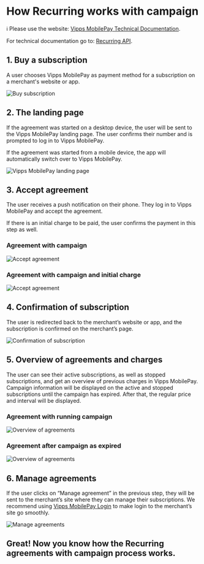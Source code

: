 <!-- START_METADATA
---
title: How Recurring works with campaign
sidebar_label: Campaign
sidebar_position: 14
description: How Recurring works with campaign
pagination_next: null
pagination_prev: null
---
END_METADATA -->

# How Recurring works with campaign

<!-- START_COMMENT -->

ℹ️ Please use the website:
[Vipps MobilePay Technical Documentation](https://developer.vippsmobilepay.com/docs/APIs/recurring-api).

<!-- END_COMMENT -->

For technical documentation go to:
[Recurring API](https://developer.vippsmobilepay.com/docs/APIs/recurring-api).

## 1. Buy a subscription

A user chooses Vipps MobilePay as payment method for a subscription on a merchant's website or app.

![Buy subscription](../images/recurring-api-howitworks/vipps-recurring-step1.svg)

## 2. The landing page

If the agreement was started on a desktop device, the user will be sent to the Vipps MobilePay landing page.
The user confirms their number and is prompted to log in to Vipps MobilePay.

If the agreement was started from a mobile device, the app will automatically switch over to Vipps MobilePay.

![Vipps MobilePay landing page](../images/recurring-api-howitworks/vipps-recurring-step2.png)

## 3. Accept agreement  

The user receives a push notification on their phone. They log in to Vipps MobilePay and accept the agreement.

If there is an initial charge to be paid, the user confirms the payment in this step as well.

### Agreement with campaign

![Accept agreement](../images/recurring-api-howitworks-campaigns/agreement-campaign-flow.png)

### Agreement with campaign and initial charge

![Accept agreement](../images/recurring-api-howitworks-campaigns/agreement-campaign-initial-charge-flow.png)

## 4. Confirmation of subscription

The user is redirected back to the merchant’s website or app, and the subscription is confirmed on the merchant’s page.

![Confirmation of subscription](../images/recurring-api-howitworks/vipps-recurring-step4.svg)

## 5. Overview of agreements and charges

The user can see their active subscriptions, as well as stopped subscriptions, and get an overview of previous charges in Vipps MobilePay.
Campaign information will be displayed on the active and stopped subscriptions until the campaign has expired. After that, the regular price and interval will be displayed.

### Agreement with running campaign

![Overview of agreements](../images/recurring-api-howitworks-campaigns/manage-agreement-with-campaign.png)

### Agreement after campaign as expired

![Overview of agreements](../images/recurring-api-howitworks-campaigns/manage-agreement-with-campaign-expired.png)

## 6. Manage agreements

If the user clicks on “Manage agreement” in the previous step, they will be sent to the merchant’s site where they can manage their subscriptions. We recommend using [Vipps MobilePay Login](https://developer.vippsmobilepay.com/docs/APIs/login-api) to make login to the merchant’s site go smoothly.

![Manage agreements](../images/recurring-api-howitworks/vipps-recurring-step6.svg)

## Great! Now you know how the Recurring agreements with campaign process works.
